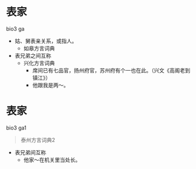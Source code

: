 # 表家
bio3 ga
+ 姑、舅表亲关系，或指人。
  * 如皋方言词典
+ 表兄弟之间互称
  * 兴化方言词典
    - 席间已有七品官，扬州府官，苏州府有个一也在此。（兴文《高阁老到镇江》）
    - 他跟我是两～。

# 表家
bio3 ga1
> 泰州方言词典2
- 表兄弟间互称
  - 他家～在机关里当处长。
